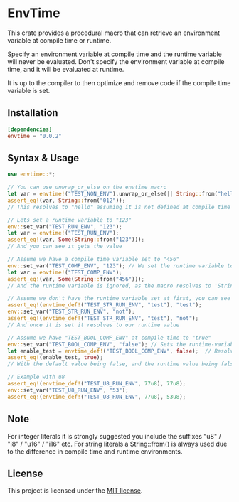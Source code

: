 # EnvTime

This crate provides a procedural macro that can retrieve an environment variable at compile time or runtime.

Specify an environment variable at compile time and the runtime variable will never be evaluated.
Don't specify the environment variable at compile time, and it will be evaluated at runtime.

It is up to the compiler to then optimize and remove code if the compile time variable is set.

## Installation

```toml
[dependencies]
envtime = "0.0.2"
```

## Syntax & Usage
```rust
use envtime::*;

// You can use unwrap_or_else on the envtime macro
let var = envtime!("TEST_NON_ENV").unwrap_or_else(|| String::from("hello"));
assert_eq!(var, String::from("012"));
// This resolves to "hello" assuming it is not defined at compile time or runtime 

// Lets set a runtime variable to "123"
env::set_var("TEST_RUN_ENV", "123");
let var = envtime!("TEST_RUN_ENV");
assert_eq!(var, Some(String::from("123")));
// And you can see it gets the value

// Assume we have a compile time variable set to "456"
env::set_var("TEST_COMP_ENV", "123"); // We set the runtime variable to "123"
let var = envtime!("TEST_COMP_ENV");
assert_eq!(var, Some(String::from("456")));
// And the runtime variable is ignored, as the macro resolves to 'String::from("456")' at compile time

// Assume we don't have the runtime variable set at first, you can see the default value being used
assert_eq!(envtime_def!("TEST_STR_RUN_ENV", "test"), "test");
env::set_var("TEST_STR_RUN_ENV", "not");
assert_eq!(envtime_def!("TEST_STR_RUN_ENV", "test"), "not");
// And once it is set it resolves to our runtime value

// Assume we have "TEST_BOOL_COMP_ENV" at compile time to "true"
env::set_var("TEST_BOOL_COMP_ENV", "false"); // Sets the runtime-variable, which is ignored
let enable_test = envtime_def!("TEST_BOOL_COMP_ENV", false);  // Resolves to the literal "true"
assert_eq!(enable_test, true);
// With the default value being false, and the runtime value being false, it still evaluates to true

// Example with u8
assert_eq!(envtime_def!("TEST_U8_RUN_ENV", 77u8), 77u8);
env::set_var("TEST_U8_RUN_ENV", "53");
assert_eq!(envtime_def!("TEST_U8_RUN_ENV", 77u8), 53u8);

```

## Note
For integer literals it is strongly suggested you include the suffixes "u8" / "i8" / "u16" / "i16" etc.
For string literals a String::from() is always used due to the difference in compile time and runtime environments.

## License

This project is licensed under the [MIT license].

[mit license]: https://github.com/AsyncVoid/envtime/blob/master/LICENSE